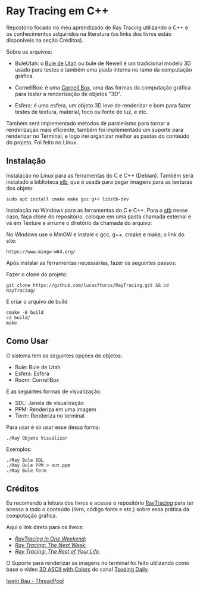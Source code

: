 # Ray Tracing em C++

Repostório focado no meu aprendizado de Ray Tracing utilizando o C++ e os conhecimentos adquiridos na literatura (os links dos livros estão disponíveis na seção Créditos).

Sobre os arquivos:

- BuleUtah: o [Bule de Utah](https://pt.wikipedia.org/wiki/Bule_de_Utah) ou bule de Newell é um tradicional modelo 3D usado para testes e também uma piada interna no ramo da computação gráfica.

- CornellBox: é uma [Cornell Box](https://en.wikipedia.org/wiki/Cornell_box), uma das formas da computação gráfica para testar a renderização de objetos "3D".

- Esfera: é uma esfera, um objeto 3D leve de renderizar e bom para fazer testes de textura, material, foco ou fonte de luz, e etc.

Também será implementado métodos de paralelismo para tornar a renderização mais eficiente, também foi implementado um suporte para renderizar no Terminal, e logo irei organizar melhor as pastas do conteúdo do projeto. Foi feito no Linux.

## Instalação

Instalação no Linux para as ferramentas do C e C++ (Debian). 
Também será instalado a biblioteca [stb](https://github.com/nothings/stb), que é usada para pegar imagens para as texturas dos objeto:

```
sudo apt install cmake make gcc g++ libstb-dev
```

Instalação no Windows para as ferramentas do C e C++. Para o [stb](https://github.com/nothings/stb) nesse caso, faça clone do repositório, coloque em uma pasta chamada external e vá em Texture e arrume o diretório da chamada do arquivo:

No Windows use o MinGW e instale o gcc, g++, cmake e make, o link do site:

```
https://www.mingw-w64.org/
```

Após instalar as ferramentas necessárias, fazer os seguintes passos:

Fazer o clone do projeto:
```
git clone https://github.com/lucasfturos/RayTracing.git && cd RayTracing/
```
E criar o arquivo de build 
```
cmake -B build
cd build/
make
```

## Como Usar

O sistema tem as seguintes opções de objetos:

- Bule: Bule de Utah
- Esfera: Esfera
- Room: CornellBox

E as seguintes formas de visualização:

- SDL: Janela de visualização
- PPM: Renderiza em uma imagem
- Term: Renderiza no terminal

Para usar é só usar esse dessa forma:

```
./Ray Objeto Visualizar
```

Exemplos:

```
./Ray Bule SDL
./Ray Bule PPM > out.ppm
./Ray Bule Term
```

## Créditos

Eu recomendo a leitura dos livros e acesse o repositório [RayTracing](https://github.com/RayTracing/raytracing.github.io) para ter acesso a todo o conteúdo (livro, código fonte e etc.) sobre essa prática da computação gráfica.

Aqui o link direto para os livros:
- [_RayTracing in One Weekend_](https://raytracing.github.io/books/RayTracingInOneWeekend.html);
- [_Ray Tracing: The Next Week_](https://raytracing.github.io/books/RayTracingTheNextWeek.html);
- [_Ray Tracing: The Rest of Your Life_](https://raytracing.github.io/books/RayTracingTheRestOfYourLife.html).

O Suporte para renderizar as imagens no terminal foi feito utilizando como base o vídeo [3D ASCII with Colors](https://youtu.be/M-sIyi9VMSU) do canal [Tsoding Daily](https://www.youtube.com/@TsodingDaily).

[Iwein Bau - ThreadPool](https://github.com/iweinbau/Ray-Tracing/tree/master/Ray%20tracing/ThreadPool)
